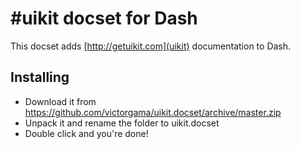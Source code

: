 #uikit docset for Dash
=================

This docset adds [http://getuikit.com](uikit) documentation to Dash.

## Installing
 * Download it from https://github.com/victorgama/uikit.docset/archive/master.zip
 * Unpack it and rename the folder to uikit.docset
 * Double click and you're done!
